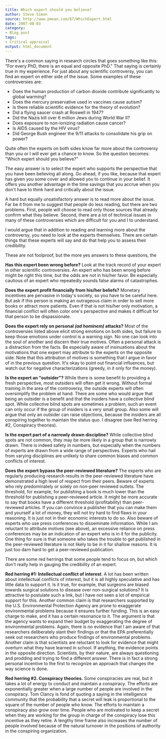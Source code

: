 ```yaml
---
title: Which expert should you believe?
author: Steve Simon
source: http://www.pmean.com/07/WhichExpert.html
date: 2007-08-03
category:
- Blog post
tags:
- Critical appraisal
output: html_document
---
```

There\'s a common saying in research circles that goes something like
this: \"For every PhD, there is an equal and opposite PhD.\" That saying
is certainly true in my experience. For just about any scientific
controversy, you can find an expert on either side of the issue. Some
examples of these controversies are:

-   Does the human production of carbon dioxide contribute significantly
    to global warming?
-   Does the mercury preservative used in vaccines cause autism?
-   Is there reliable scientific evidence for the theory of evolution?
-   Did a flying saucer crash at Roswell in 1947?
-   Did the Nazis kill over 6 million Jews during World War II?
-   Does exposure to non-ionizing radiation cause cancer?
-   Is AIDS caused by the HIV virus?
-   Did George Bush engineer the 9/11 attacks to consolidate his grip on
    power?

Quite often the experts on both sides know far more about the
controversy than you or I will ever get a chance to know. So the
question becomes: \"Which expert should you believe?\"

The easy answer is to select the expert who supports the perspective
that you have been believing all along. Go ahead, if you like, because
that expert has given you some cover and allowed you to continue in your
belief. It offers you another advantage in the time savings that you
accrue when you don\'t have to think hard and critically about the
issue.

A hard but equally unsatisfactory answer is to read more about the
issue. Far be it from me to suggest that people do less reading, but
there are two problems. First, people will choose to read only those
sources that already confirm what they believe. Second, there are a lot
of technical issues in many of these controversies which are difficult
for you and I to understand.

I would argue that in addition to reading and learning more about the
controversy, you need to look at the experts themselves. There are
certain things that these experts will say and do that help you to
assess their credibility.

These are not foolproof, but the more yes answers to these questions,
the

**Has this expert been wrong before?** Look at the track record of your
expert in other scientific controversies. An expert who has been wrong
before might be right this time, but the odds are not in his/her favor.
Be especially cautious of an expert who repeatedly sounds false alarms
of catastrophes.

**Does the expert profit financially from his/her beliefs?** Monetary
incentives are pervasive in today\'s society, so you have to be careful
here. But ask if this person is making an outrageous claim in order to
sell more books or attract more patients. Even if that is not his/her
only motivation, a financial conflict will often color one\'s
perspective and makes it difficult for that person to be dispassionate.

**Does the expert rely on personal *(ad hominem)* attacks?** Most of the
controversies listed above elicit strong emotions on both sides, but
failure to keep those emotions under control is a warning sign. No one
can look into the soul of another and discern their true motives. Often
a personal attack is a distraction from the facts. Be especially aware
of insinuations about the motivations that one expert may attribute to
the experts on the opposite side. Note that this attribution of motives
is something that I argue in favor of in the previous question. It\'s
okay to point out financial influences, but watch out for negative
characterizations (greedy, in it only for the money).

**Is the expert an \"outsider\"?** While there is some benefit to
providing a fresh perspective, most outsiders will often get it wrong.
Without formal training in the area of the controversy, the outside
experts will often oversimplify the problem at hand. There are some who
would argue that being an outsider is a benefit and that the insiders
have a collective blind spot. While collective blind spots are sometimes
a problem, such an event can only occur if the group of insiders is a
very small group. Also some will argue that only an outsider can raise
objections, because the insiders are all conspiring together to maintain
the status quo. I disagree (see Red herring \#2, Conspiracy theories).

**Is the expert part of a narrowly drawn discipline?** While collective
blind spots are not common, they may be more likely in a group that is
narrowly drawn. There is indeed safety in numbers, but especially when
the numbers of experts are drawn from a wide range of perspectives.
Experts who hail from varying disciplines are unlikely to share common
biases and common conflicts of interest.

**Does the expert bypass the peer-reviewed literature?** The experts who
are regularly producing research results in the peer-reviewed literature
have demonstrated a high level of respect from their peers. Beware of
experts who rely predominately or solely on non-peer reviewed outlets.
The threshold, for example, for publishing a book is much lower than the
threshold for publishing a peer-reviewed article. It might be more
accurate to say that books have a different threshold (profitability)
than peer-reviewed articles. If you can convince a publisher that you
can make them and yourself a lot of money, they will not try hard to
find flaws in your reasoning. It is just not in their economic interests
to do so. Also beware of experts who use press conferences to
disseminate information. While I am reluctant to attribute motives (see
above), an excessive reliance on press conferences may be an indication
of an expert who is in it for the publicity. One thing for sure is that
someone who takes the trouble to get published in the peer-reviewed
literature is not likely to be in it for shallow reasons. It is just too
darn hard to get a peer-reviewed publication.

There are some red herrings that some people tend to focus on, but which
don\'t really help in gauging the credibility of an expert.

**Red herring \#1: Intellectual conflict of interest**. A lot has been
written about intellectual conflicts of interest, but it is all highly
speculative and has little data to support it. Is it true, for example,
that surgeons are biased towards surgical solutions to disease over
non-surgical solutions? It is attractive to postulate such a link, but I
have not seen a lot of empirical support for this. Another common claim
is that researchers supported by the U.S. Environmental Protection
Agency are prone to exaggerate environmental problems because it ensures
further funding. This is an easy charge to make, and it has a certain
resonance to it. The argument is that the agency wants to expand their
budget by exaggerating the degree of environmental problems. Again,
there is no evidence that I am aware of that researchers deliberately
slant their findings or that the EPA preferentially seek out researchers
who produce findings of environmental problems. Another claim is that
scientists are reluctant to look for evidence that might overturn what
they have learned in school. If anything, the evidence points in the
opposite direction. Scientists, by their nature, are always questioning
and prodding and trying to find a different answer. There is in fact a
strong personal incentive to the first to recognize an approach that
changes the way science is done.

**Red herring \#2. Conspiracy theories.** Some conspiracies are real,
but it takes a lot of energy to conduct and maintain a conspiracy. The
efforts are exponentially greater when a large number of people are
involved in the conspiracy. Tom Clancy is fond of quoting a saying in
the intelligence community that the probability that a secret will leak
is proportional to the square of the number of people who know. The
efforts to maintain a conspiracy also grow over time. People who are
motivated to keep a secret when they are working for the group in charge
of the conspiracy lose this incentive as they retire. A lengthy time
frame also increases the number of people involved because of the
natural turnover in the positions of authority in the conspiring
organization.
